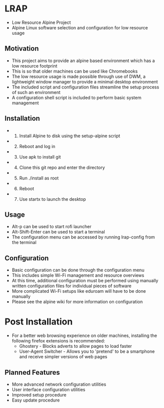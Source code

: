 # LRAP

* Low Resource Alpine Project
* Alpine Linux software selection and configuration for low resource usage

## Motivation

* This project aims to provide an alpine based environment which has a low
    resource footprint
* This is so that older machines can be used like Chromebooks
* The low resource usage is made possible through use of DWM, a lightweight
    window manager
    to provide a minimal desktop environment
* The included script and configuration files streamline the setup process of
    such an environment
* A configuration shell script is included to perform basic system management

## Installation

* 1. Install Alpine to disk using the setup-alpine script
* 2. Reboot and log in
* 3. Use apk to install git
* 4. Clone this git repo and enter the directory
* 5. Run ./install as root
* 6. Reboot
* 7. Use startx to launch the desktop

## Usage

* Alt-p can be used to start rofi launcher
* Alt-Shift-Enter can be used to start a terminal
* The configuration menu can be accessed by running lrap-config from the
	terminal

## Configuration

* Basic configuration can be done through the configuration menu
* This includes simple Wi-Fi management and resource overviews
* At this time, additional configuration must be performed using
    manually written configuration files for individual pieces of software
* More complicated Wi-Fi setups like eduroam will have to be done manually
* Please see the alpine wiki for more information on configuration

# Post Installation

* For a better web browsing experience on older machines, installing the
    following firefox extensions is recommended:
    * Ghostery - Blocks adverts to allow pages to load faster
    * User-Agent Switcher - Allows you to 'pretend' to be a smartphone
        and receive simpler versions of web pages

## Planned Features

* More advanced network configuration utilities
* User interface configuration utilities
* Improved setup procedure
* Easy update procedure
